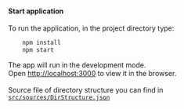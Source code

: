 #### Start application
To run the application, in the project directory type:
```bash
    npm install
    npm start
```

The app will run in the development mode.\
Open [http://localhost:3000](http://localhost:3000) to view it in the browser.
\
\
Source file of directory structure you can find in [`src/sources/DirStructure.json`](src/sources/DirStructure.json)
